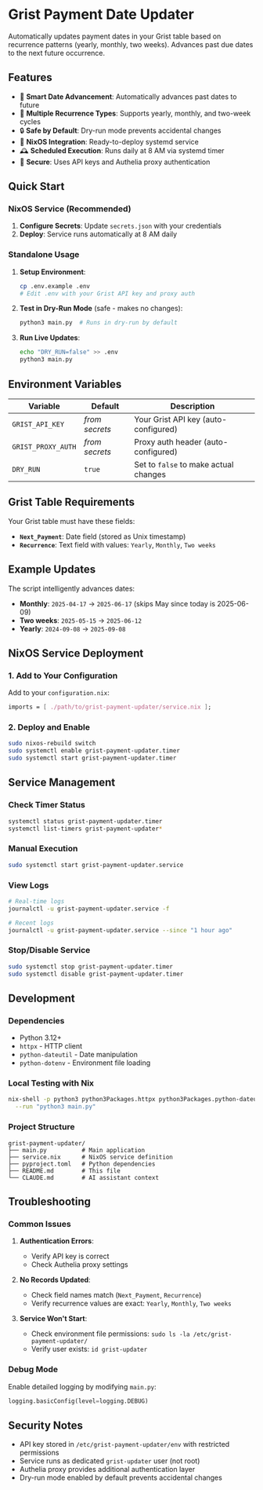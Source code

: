 # Grist Payment Date Updater

Automatically updates payment dates in your Grist table based on recurrence patterns (yearly, monthly, two weeks). Advances past due dates to the next future occurrence.

## Features

- 🔄 **Smart Date Advancement**: Automatically advances past dates to future
- 📅 **Multiple Recurrence Types**: Supports yearly, monthly, and two-week cycles  
- 🔒 **Safe by Default**: Dry-run mode prevents accidental changes
- 🚀 **NixOS Integration**: Ready-to-deploy systemd service
- 🕰️ **Scheduled Execution**: Runs daily at 8 AM via systemd timer
- 🔐 **Secure**: Uses API keys and Authelia proxy authentication

## Quick Start

### NixOS Service (Recommended)
1. **Configure Secrets**: Update `secrets.json` with your credentials
2. **Deploy**: Service runs automatically at 8 AM daily

### Standalone Usage
1. **Setup Environment**:
   ```bash
   cp .env.example .env
   # Edit .env with your Grist API key and proxy auth
   ```

2. **Test in Dry-Run Mode** (safe - makes no changes):
   ```bash
   python3 main.py  # Runs in dry-run by default
   ```

3. **Run Live Updates**:
   ```bash
   echo "DRY_RUN=false" >> .env
   python3 main.py
   ```

## Environment Variables

| Variable | Default | Description |
|----------|---------|-------------|
| `GRIST_API_KEY` | *from secrets* | Your Grist API key (auto-configured) |
| `GRIST_PROXY_AUTH` | *from secrets* | Proxy auth header (auto-configured) |
| `DRY_RUN` | `true` | Set to `false` to make actual changes |

## Grist Table Requirements

Your Grist table must have these fields:
- **`Next_Payment`**: Date field (stored as Unix timestamp)
- **`Recurrence`**: Text field with values: `Yearly`, `Monthly`, `Two weeks`

## Example Updates

The script intelligently advances dates:
- **Monthly**: `2025-04-17` → `2025-06-17` (skips May since today is 2025-06-09)
- **Two weeks**: `2025-05-15` → `2025-06-12` 
- **Yearly**: `2024-09-08` → `2025-09-08`

## NixOS Service Deployment

### 1. Add to Your Configuration

Add to your `configuration.nix`:
```nix
imports = [ ./path/to/grist-payment-updater/service.nix ];
```

### 2. Deploy and Enable

```bash
sudo nixos-rebuild switch
sudo systemctl enable grist-payment-updater.timer
sudo systemctl start grist-payment-updater.timer
```

## Service Management

### Check Timer Status
```bash
systemctl status grist-payment-updater.timer
systemctl list-timers grist-payment-updater*
```

### Manual Execution
```bash
sudo systemctl start grist-payment-updater.service
```

### View Logs
```bash
# Real-time logs
journalctl -u grist-payment-updater.service -f

# Recent logs
journalctl -u grist-payment-updater.service --since "1 hour ago"
```

### Stop/Disable Service
```bash
sudo systemctl stop grist-payment-updater.timer
sudo systemctl disable grist-payment-updater.timer
```

## Development

### Dependencies
- Python 3.12+
- `httpx` - HTTP client
- `python-dateutil` - Date manipulation
- `python-dotenv` - Environment file loading

### Local Testing with Nix
```bash
nix-shell -p python3 python3Packages.httpx python3Packages.python-dateutil python3Packages.python-dotenv \
  --run "python3 main.py"
```

### Project Structure
```
grist-payment-updater/
├── main.py          # Main application
├── service.nix      # NixOS service definition  
├── pyproject.toml   # Python dependencies
├── README.md        # This file
└── CLAUDE.md        # AI assistant context
```

## Troubleshooting

### Common Issues

1. **Authentication Errors**: 
   - Verify API key is correct
   - Check Authelia proxy settings

2. **No Records Updated**:
   - Check field names match (`Next_Payment`, `Recurrence`)
   - Verify recurrence values are exact: `Yearly`, `Monthly`, `Two weeks`

3. **Service Won't Start**:
   - Check environment file permissions: `sudo ls -la /etc/grist-payment-updater/`
   - Verify user exists: `id grist-updater`

### Debug Mode
Enable detailed logging by modifying `main.py`:
```python
logging.basicConfig(level=logging.DEBUG)
```

## Security Notes

- API key stored in `/etc/grist-payment-updater/env` with restricted permissions
- Service runs as dedicated `grist-updater` user (not root)
- Authelia proxy provides additional authentication layer
- Dry-run mode enabled by default prevents accidental changes